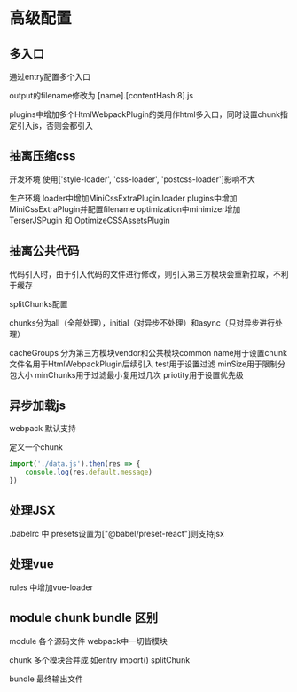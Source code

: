 # 高级配置

## 多入口

通过entry配置多个入口

output的filename修改为 [name].[contentHash:8].js

plugins中增加多个HtmlWebpackPlugin的类用作html多入口，同时设置chunk指定引入js，否则会都引入

## 抽离压缩css

开发环境 使用['style-loader', 'css-loader', 'postcss-loader']影响不大

生产环境 loader中增加MiniCssExtraPlugin.loader plugins中增加MiniCssExtraPlugin并配置filename optimization中minimizer增加 TerserJSPugin 和 OptimizeCSSAssetsPlugin 

## 抽离公共代码

代码引入时，由于引入代码的文件进行修改，则引入第三方模块会重新拉取，不利于缓存

splitChunks配置

chunks分为all（全部处理），initial（对异步不处理）和async（只对异步进行处理）

cacheGroups 分为第三方模块vendor和公共模块common name用于设置chunk文件名用于HtmlWebpackPlugin后续引入 test用于设置过滤 minSize用于限制分包大小 minChunks用于过滤最小复用过几次 priotity用于设置优先级

## 异步加载js

webpack 默认支持

定义一个chunk

```js
import('./data.js').then(res => {
    console.log(res.default.message)
})
```

## 处理JSX

.babelrc 中 presets设置为["@babel/preset-react"]则支持jsx

## 处理vue

rules 中增加vue-loader

## module chunk bundle 区别

module 各个源码文件 webpack中一切皆模块

chunk 多个模块合并成 如entry import() splitChunk

bundle 最终输出文件
